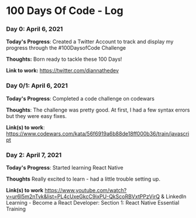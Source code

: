 # 100 Days Of Code - Log

### Day 0: April 6, 2021

**Today's Progress**: Created a Twitter Account to track and display my progress through the #100DaysofCode Challenge

**Thoughts:** Born ready to tackle these 100 Days!

**Link to work:** https://twitter.com/diannathedev

### Day 0/1: April 6, 2021

**Today's Progress**: Completed a code challenge on codewars

**Thoughts**: The challenge was pretty good. At first, I had a few syntax errors but they were easy fixes.

**Link(s) to work**: https://www.codewars.com/kata/56f6919a6b88de18ff000b36/train/javascript

### Day 2: April 7, 2021

**Today's Progress**: Started learning React Native

**Thoughts** Really excited to learn - had a little trouble setting up. 

**Link(s) to work**
https://www.youtube.com/watch?v=ur6I5m2nTvk&list=PL4cUxeGkcC9ixPU-QkScoRBVxtPPzVjrQ
& LinkedIn Learning - Become a React Developer: Section 1: React Native Essential Training
